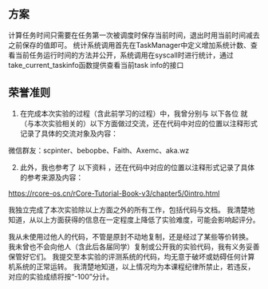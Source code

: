 
## 方案
计算任务时间只需要在任务第一次被调度时保存当前时间，退出时用当前时间减去之前保存的值即可。
统计系统调用首先在TaskManager中定义增加系统计数、查看当前任务运行时间的方法并公开，系统调用在syscall时进行统计，通过take_current_taskinfo函数提供查看当前task info的接口

## 荣誉准则
1. 在完成本次实验的过程（含此前学习的过程）中，我曾分别与 以下各位 就（与本次实验相关的）以下方面做过交流，还在代码中对应的位置以注释形式记录了具体的交流对象及内容：

微信群友：scpinter、bebopbe、Faith、Axemc、aka.wz

2. 此外，我也参考了 以下资料 ，还在代码中对应的位置以注释形式记录了具体的参考来源及内容：

https://rcore-os.cn/rCore-Tutorial-Book-v3/chapter5/0intro.html

我独立完成了本次实验除以上方面之外的所有工作，包括代码与文档。 我清楚地知道，从以上方面获得的信息在一定程度上降低了实验难度，可能会影响起评分。

我从未使用过他人的代码，不管是原封不动地复制，还是经过了某些等价转换。 我未曾也不会向他人（含此后各届同学）复制或公开我的实验代码，我有义务妥善保管好它们。 我提交至本实验的评测系统的代码，均无意于破坏或妨碍任何计算机系统的正常运转。 我清楚地知道，以上情况均为本课程纪律所禁止，若违反，对应的实验成绩将按“-100”分计。